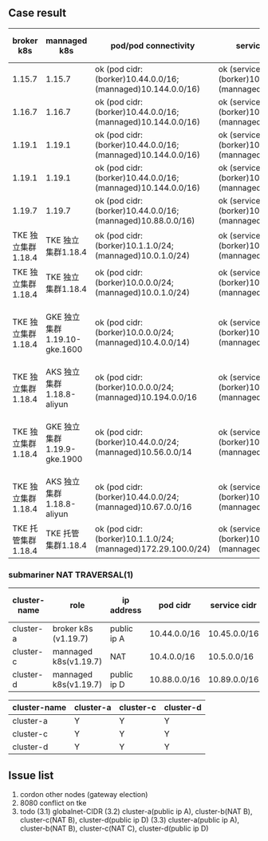 
## Case result

|     broker k8s     |         mannaged k8s          |                     pod/pod connectivity                     |                        service discovery                         |         CNI version       |  deployment mode | kube-proxy mode |        note       |
|   -------------    |         -------------         |                         -------------                        |                          -------------                           |        -------------      |   -------------  |  -------------  |    -------------  |
|      1.15.7        |            1.15.7             | ok (pod cidr: (borker)10.44.0.0/16; (mannaged)10.144.0.0/16) | ok (service cidr: (borker)10.45.0.0/16; (mannaged)10.145.0.0/16) |       flannel v0.14.0     |    On-Premise    |    iptables     | subctl v0.6.0-dev |
|      1.16.7        |            1.16.7             | ok (pod cidr: (borker)10.44.0.0/16; (mannaged)10.144.0.0/16) | ok (service cidr: (borker)10.45.0.0/16; (mannaged)10.145.0.0/16) |      calicoctl v3.18.4    |    On-Premise    |    iptables     | subctl v0.9.0-dev |
|      1.19.1        |            1.19.1             | ok (pod cidr: (borker)10.44.0.0/16; (mannaged)10.144.0.0/16) | ok (service cidr: (borker)10.45.0.0/16; (mannaged)10.145.0.0/16) |      calicoctl v3.18.4    |    On-Premise    |      ipvs       | subctl v0.9.0 |
|      1.19.1        |            1.19.1             | ok (pod cidr: (borker)10.44.0.0/16; (mannaged)10.144.0.0/16) | ok (service cidr: (borker)10.45.0.0/16; (mannaged)10.145.0.0/16) |      calicoctl v3.18.4    |    On-Premise    |    iptables     | subctl v0.9.0 |
|      1.19.7        |            1.19.7             | ok (pod cidr: (borker)10.44.0.0/16; (mannaged)10.88.0.0/16)  | ok (service cidr: (borker)10.45.0.0/16; (mannaged)10.89.0.0/16   |       flannel v0.14.0     |    On-Premise    |    iptables     | subctl v0.9.0 |
| TKE 独立集群1.18.4 |       TKE 独立集群1.18.4      | ok (pod cidr: (borker)10.1.1.0/24;  (mannaged)10.0.1.0/24)   | ok (service cidr: (borker)10.55.0.0/24; (mannaged)10.155.0.0/24) |           VPC-CNI         |       Cloud      |      ipvs       | subctl v0.9.0 |
| TKE 独立集群1.18.4 |       TKE 独立集群1.18.4      | ok (pod cidr: (borker)10.0.0.0/24;  (mannaged)10.0.1.0/24)   | ok (service cidr: (borker)10.45.0.0/24; (mannaged)10.145.0.0/24) |           VPC-CNI         |       Cloud      |    iptables     | subctl v0.9.0 |
| TKE 独立集群1.18.4 |  GKE 独立集群1.19.10-gke.1600 | ok (pod cidr: (borker)10.0.0.0/24;  (mannaged)10.4.0.0/14)   | ok (service cidr: (borker)10.45.0.0/24; (mannaged)10.8.0.0/20)   | VPC-CNI; VPC-native traffic routing | Cloud  |    iptables     | subctl v0.9.0 |
| TKE 独立集群1.18.4 |   AKS 独立集群1.18.8-aliyun   | ok (pod cidr: (borker)10.0.0.0/24;  (mannaged)10.194.0.0/16  | ok (service cidr: (borker)10.45.0.0/24; (mannaged)172.16.0.0/16  |      VPC-CNI; flannel     |       Cloud      |    iptables     | (borker)subctl v0.9.0; (mannaged)v0.9.1 |
| TKE 独立集群1.18.4 |  GKE 独立集群1.19.9-gke.1900  | ok (pod cidr: (borker)10.44.0.0/24; (mannaged)10.56.0.0/14   | ok (service cidr: (borker)10.144.0.0/24;(mannaged)10.60.0.0/20   |Global Router; VPC-native traffic routing |Cloud|  iptables     | subctl v0.9.1 |
| TKE 独立集群1.18.4 |   AKS 独立集群1.18.8-aliyun   | ok (pod cidr: (borker)10.44.0.0/24; (mannaged)10.67.0.0/16   | ok (service cidr: (borker)10.144.0.0/24;(mannaged)172.16.0.0/16  | Global Router; flannel    |       Cloud      |    iptables     | subctl v0.9.1 |
| TKE 托管集群1.18.4 |       TKE 托管集群1.18.4      | ok (pod cidr: (borker)10.1.1.0/24;  (mannaged)172.29.100.0/24)|ok (service cidr: (borker)10.99.0.0/24; (mannaged)10.199.0.0/24  |           VPC-CNI         |       Cloud      |    iptables     | subctl v0.9.0 |



### submariner NAT TRAVERSAL(1)

|    cluster-name    |           role           |        ip address        |         pod cidr         |        service cidr        |         CNI version       |  deployment mode  | kube-proxy mode |        note        |
|   -------------    |      -------------       |      -------------       |       -------------      |        -------------       |        -------------      |   -------------   |  -------------  |    -------------   |
|     cluster-a      |   broker k8s (v1.19.7)   |       public ip A        |       10.44.0.0/16       |        10.45.0.0/16        |       flannel v0.14.0     |    On-Premise     |    iptables     |    subctl v0.9.0   |
|     cluster-c      |  mannaged k8s(v1.19.7)   |          NAT             |       10.4.0.0/16        |         10.5.0.0/16        |       flannel v0.14.0     |    On-Premise     |    iptables     |    subctl v0.9.0   |
|     cluster-d      |  mannaged k8s(v1.19.7)   |       public ip D        |       10.88.0.0/16       |        10.89.0.0/16        |       flannel v0.14.0     |    On-Premise     |    iptables     |    subctl v0.9.0   |



|    cluster-name    |         cluster-a         |        cluster-c         |         cluster-d         |
|   -------------    |       -------------       |      -------------       |       -------------       |
|     cluster-a      |             Y             |            Y             |             Y             |
|     cluster-c      |             Y             |            Y             |             Y             |
|     cluster-d      |             Y             |            Y             |             Y             |



## Issue list

1. cordon other nodes (gateway election)
2. 8080 conflict on tke
3. todo
	(3.1) globalnet-CIDR
	(3.2) cluster-a(public ip A), cluster-b(NAT B), cluster-c(NAT B), cluster-d(public ip D)
	(3.3) cluster-a(public ip A), cluster-b(NAT B), cluster-c(NAT C), cluster-d(public ip D)
